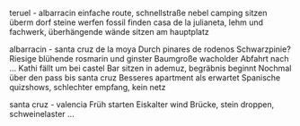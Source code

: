 teruel - albarracin
    einfache route, schnellstraße
    nebel
    camping
    sitzen überm dorf
    steine werfen fossil finden
    casa de la julianeta, lehm und fachwerk, überhängende wände
    sitzen am hauptplatz

albarracin - santa cruz de la moya
    Durch pinares de rodenos
    Schwarzpinie?
    Riesige blühende rosmarin und ginster
    Baumgroße wacholder
    Abfahrt nach …
    Kathi fällt um bei castel
    Bar sitzen in ademuz, begräbnis beginnt
    Nochmal über den pass bis santa cruz
    Besseres apartment als erwartet
    Spanische quizshows, schlechter empfang, kein netz

santa cruz - valencia
    Früh starten
    Eiskalter wind
    Brücke, stein droppen, schweinelaster
    ...
